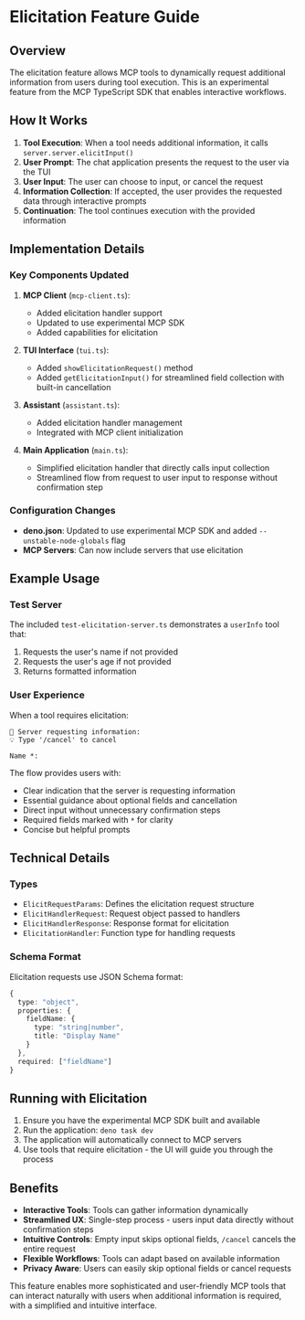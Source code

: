 # Elicitation Feature Guide

## Overview

The elicitation feature allows MCP tools to dynamically request additional
information from users during tool execution. This is an experimental feature
from the MCP TypeScript SDK that enables interactive workflows.

## How It Works

1. **Tool Execution**: When a tool needs additional information, it calls
   `server.server.elicitInput()`
2. **User Prompt**: The chat application presents the request to the user via
   the TUI
3. **User Input**: The user can choose to input, or cancel the request
4. **Information Collection**: If accepted, the user provides the requested data
   through interactive prompts
5. **Continuation**: The tool continues execution with the provided information

## Implementation Details

### Key Components Updated

1. **MCP Client** (`mcp-client.ts`):
   - Added elicitation handler support
   - Updated to use experimental MCP SDK
   - Added capabilities for elicitation

2. **TUI Interface** (`tui.ts`):
   - Added `showElicitationRequest()` method
   - Added `getElicitationInput()` for streamlined field collection with
     built-in cancellation

3. **Assistant** (`assistant.ts`):
   - Added elicitation handler management
   - Integrated with MCP client initialization

4. **Main Application** (`main.ts`):
   - Simplified elicitation handler that directly calls input collection
   - Streamlined flow from request to user input to response without
     confirmation step

### Configuration Changes

- **deno.json**: Updated to use experimental MCP SDK and added
  `--unstable-node-globals` flag
- **MCP Servers**: Can now include servers that use elicitation

## Example Usage

### Test Server

The included `test-elicitation-server.ts` demonstrates a `userInfo` tool that:

1. Requests the user's name if not provided
2. Requests the user's age if not provided
3. Returns formatted information

### User Experience

When a tool requires elicitation:

```
📝 Server requesting information:
💡 Type '/cancel' to cancel

Name *:
```

The flow provides users with:

- Clear indication that the server is requesting information
- Essential guidance about optional fields and cancellation
- Direct input without unnecessary confirmation steps
- Required fields marked with `*` for clarity
- Concise but helpful prompts

## Technical Details

### Types

- `ElicitRequestParams`: Defines the elicitation request structure
- `ElicitHandlerRequest`: Request object passed to handlers
- `ElicitHandlerResponse`: Response format for elicitation
- `ElicitationHandler`: Function type for handling requests

### Schema Format

Elicitation requests use JSON Schema format:

```typescript
{
  type: "object",
  properties: {
    fieldName: { 
      type: "string|number", 
      title: "Display Name" 
    }
  },
  required: ["fieldName"]
}
```

## Running with Elicitation

1. Ensure you have the experimental MCP SDK built and available
2. Run the application: `deno task dev`
3. The application will automatically connect to MCP servers
4. Use tools that require elicitation - the UI will guide you through the
   process

## Benefits

- **Interactive Tools**: Tools can gather information dynamically
- **Streamlined UX**: Single-step process - users input data directly without
  confirmation steps
- **Intuitive Controls**: Empty input skips optional fields, `/cancel` cancels
  the entire request
- **Flexible Workflows**: Tools can adapt based on available information
- **Privacy Aware**: Users can easily skip optional fields or cancel requests

This feature enables more sophisticated and user-friendly MCP tools that can
interact naturally with users when additional information is required, with a
simplified and intuitive interface.
